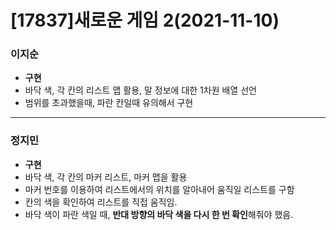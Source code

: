 # [17837]새로운 게임 2(2021-11-10)

### 이지순
  * **구현**
  * 바닥 색, 각 칸의 리스트 맵 활용, 말 정보에 대한 1차원 배열 선언
  * 범위를 초과했을때, 파란 칸일때 유의해서 구현
---
### 정지민
  * **구현**
  * 바닥 색, 각 칸의 마커 리스트, 마커 맵을 활용
  * 마커 번호를 이용하여 리스트에서의 위치를 알아내어 움직일 리스트를 구함
  * 칸의 색을 확인하여 리스트를 직접 움직임.
  * 바닥 색이 파란 색일 때, **반대 방향의 바닥 색을 다시 한 번 확인**해줘야 했음.
